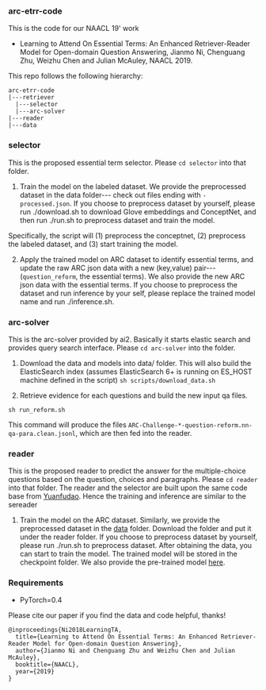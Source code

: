 ### arc-etrr-code
This is the code for our NAACL 19' work
- Learning to Attend On Essential Terms: An Enhanced Retriever-Reader Model for Open-domain Question Answering, Jianmo Ni, Chenguang Zhu, Weizhu Chen and Julian McAuley, NAACL 2019.

This repo follows the following hierarchy:
```
arc-etrr-code
|---retriever
  |---selector
  |---arc-solver
|---reader
|---data

```

### selector
This is the proposed essential term selector. Please ```cd selector``` into that folder.

1. Train the model on the labeled dataset.
We provide the preprocessed dataset in the data folder--- check out files ending with ```-processed.json```. If you choose to preprocess dataset by yourself, please run ./download.sh to download Glove embeddings and ConceptNet, and then run ./run.sh to preprocess dataset and train the model.

Specifically, the script will (1) preprocess the conceptnet, (2) preprocess the labeled dataset, and (3) start training the model. 

2. Apply the trained model on ARC dataset to identify essential terms, and update the raw ARC json data with a new (key,value) pair--- (```question_reform```, the essential terms).
We also provide the new ARC json data with the essential terms. If you choose to preprocess the dataset and run inference by your self, please replace the trained model name and run ./inference.sh.

### arc-solver
This is the arc-solver provided by ai2. Basically it starts elastic search and provides query search interface. Please ```cd arc-solver``` into the folder.
1. Download the data and models into data/ folder. This will also build the ElasticSearch index (assumes ElasticSearch 6+ is running on ES_HOST machine defined in the script)
```sh scripts/download_data.sh```

2. Retrieve evidence for each questions and build the new input qa files. 
```
sh run_reform.sh
```

This command will produce the files ```ARC-Challenge-*-question-reform.nn-qa-para.clean.jsonl```, which are then fed into the reader.

### reader
This is the proposed reader to predict the answer for the multiple-choice questions based on the question, choices and paragraphs. Please ```cd reader``` into that folder.
The reader and the selector are built upon the same code base from [Yuanfudao](https://github.com/intfloat/commonsense-rc). Hence the training and inference are similar to the sereader
1. Train the model on the ARC dataset.
Similarly, we provide the preprocessed dataset in the [data](https://drive.google.com/drive/folders/1u-7HwjjehLjQ2b-qe8qhLjTRflcJfAO2?usp=sharing) folder. Download the folder and put it under the reader folder. 
If you choose to preprocess dataset by yourself, please run ./run.sh to preprocess dataset. After obtaining the data, you can start to train the model. 
The trained model will be stored in the checkpoint folder. We also provide the pre-trained model [here](https://drive.google.com/open?id=19IKe3tZsRLl2wwdpxxWTvNPY20oScQ8S).

### Requirements
- PyTorch=0.4

Please cite our paper if you find the data and code helpful, thanks!
```
@inproceedings{Ni2018LearningTA,
  title={Learning to Attend On Essential Terms: An Enhanced Retriever-Reader Model for Open-domain Question Answering},
  author={Jianmo Ni and Chenguang Zhu and Weizhu Chen and Julian McAuley},
  booktitle={NAACL},
  year={2019}
}
```

